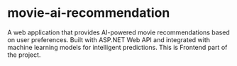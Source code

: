 # movie-ai-recommendation
A web application that provides AI-powered movie recommendations based on user preferences. Built with ASP.NET Web API and integrated with machine learning models for intelligent predictions.
This is Frontend part of the project.